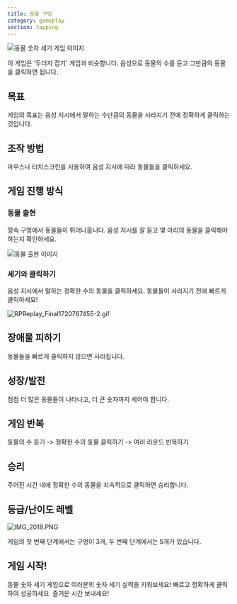```yaml
---
title: 동물 구멍
category: gameplay
section: tapping
---
```

![동물 숫자 세기 게임 이미지](https://help.studycat.com/hc/article_attachments/34829163309209)


이 게임은 '두더지 잡기' 게임과 비슷합니다. 음성으로 동물의 수를 듣고 그만큼의 동물을 클릭하면 됩니다.


## 목표


게임의 목표는 음성 지시에서 말하는 수만큼의 동물을 사라지기 전에 정확하게 클릭하는 것입니다.


## 조작 방법


마우스나 터치스크린을 사용하여 음성 지시에 따라 동물들을 클릭하세요.


## 게임 진행 방식


### 동물 출현


땅속 구멍에서 동물들이 튀어나옵니다. 음성 지시를 잘 듣고 몇 마리의 동물을 클릭해야 하는지 확인하세요.


![동물 출현 이미지](https://help.studycat.com/hc/article_attachments/34829163315225)


### 세기와 클릭하기


음성 지시에서 말하는 정확한 수의 동물을 클릭하세요. 동물들이 사라지기 전에 빠르게 클릭하세요!


![RPReplay_Final1720767455-2.gif](https://help.studycat.com/hc/article_attachments/34975029772825)


## 장애물 피하기


동물들을 빠르게 클릭하지 않으면 사라집니다.


## 성장/발전


점점 더 많은 동물들이 나타나고, 더 큰 숫자까지 세어야 합니다.


## 게임 반복


동물의 수 듣기 -> 정확한 수의 동물 클릭하기 -> 여러 라운드 반복하기


## 승리


주어진 시간 내에 정확한 수의 동물을 지속적으로 클릭하면 승리합니다.


## 등급/난이도 레벨


![IMG_2018.PNG](https://help.studycat.com/hc/article_attachments/34829163311897)


게임의 첫 번째 단계에서는 구멍이 3개, 두 번째 단계에서는 5개가 있습니다.


## 게임 시작!


동물 숫자 세기 게임으로 여러분의 숫자 세기 실력을 키워보세요! 빠르고 정확하게 클릭하여 성공하세요. 즐거운 시간 보내세요!